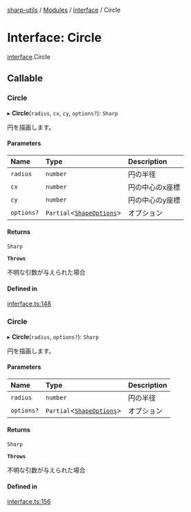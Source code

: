 [sharp-utils](../README.md) / [Modules](../modules.md) / [interface](../modules/interface.md) / Circle

# Interface: Circle

[interface](../modules/interface.md).Circle

## Callable

### Circle

▸ **Circle**(`radius`, `cx`, `cy`, `options?`): `Sharp`

円を描画します。

#### Parameters

| Name | Type | Description |
| :------ | :------ | :------ |
| `radius` | `number` | 円の半径 |
| `cx` | `number` | 円の中心のx座標 |
| `cy` | `number` | 円の中心のy座標 |
| `options?` | `Partial`<[`ShapeOptions`](interface.ShapeOptions.md)\> | オプション |

#### Returns

`Sharp`

**`Throws`**

不明な引数が与えられた場合

#### Defined in

[interface.ts:148](https://github.com/Manju2367/sharpUtils/blob/ecfe1af/interface.ts#L148)

### Circle

▸ **Circle**(`radius`, `options?`): `Sharp`

円を描画します。

#### Parameters

| Name | Type | Description |
| :------ | :------ | :------ |
| `radius` | `number` | 円の半径 |
| `options?` | `Partial`<[`ShapeOptions`](interface.ShapeOptions.md)\> | オプション |

#### Returns

`Sharp`

**`Throws`**

不明な引数が与えられた場合

#### Defined in

[interface.ts:156](https://github.com/Manju2367/sharpUtils/blob/ecfe1af/interface.ts#L156)
